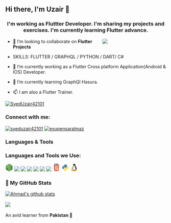 ## Hi there, I'm Uzair 👋

<h3 align="center">I'm working as Fluttter Developer. I'm sharing my projects and exercises. I'm currently learning Flutter advance.</h3></p>
<picture> <img align="right" src="https://github.com/7oSkaaa/7oSkaaa/blob/main/Images/Right_Side.gif?raw=true" width = 200px></picture>

- 👯 I’m looking to collaborate on **Flutter Projects**</p>
- SKILLS: FLUTTER / GRAPHQL / PYTHON / DART/ C#

- 🔭 I’m currently working as a Flutter Cross platform Application(Android & IOS) Developer.
- 🌱 I’m currently learning GraphQl Hasura.
- 📫 I am also a Flutter Trainer.
<p > <a href="https://github.com/ryo-ma/github-profile-trophy"><img src="https://github-profile-trophy.vercel.app/?username=SyedUzair42101" alt="SyedUzair42101" /></a> </p>

<h3 align="left">Connect with me:</h3>
<p align="left">
 <a href="https://dev.to/syeduzair42101" target="blank"><img align="center" src="https://raw.githubusercontent.com/rahuldkjain/github-profile-readme-generator/master/src/images/icons/Social/devto.svg" alt="syeduzair42101" height="30" width="40" /></a>
<!-- <a href="https://www.linkedin.com/in/ey%C3%BCp-ensar-almaz-7052a0163/" target="blank"><img align="center" src="https://raw.githubusercontent.com/rahuldkjain/github-profile-readme-generator/master/src/images/icons/Social/linked-in-alt.svg" alt="eyüp ensar almaz" height="30" width="40" /></a> -->
<a href="https://www.instagram.com/syed_uzair1113/" target="blank"><img align="center" src="https://raw.githubusercontent.com/rahuldkjain/github-profile-readme-generator/master/src/images/icons/Social/instagram.svg" alt="eyupensaralmaz" height="30" width="40" /></a>
</p>
<p align="left">
 
 ### Languages & Tools
 
 
<h3 align="left">Languages and Tools we Use:</h3>
<code><img width=24px src="https://raw.githubusercontent.com/github/explore/80688e429a7d4ef2fca1e82350fe8e3517d3494d/topics/nodejs/nodejs.png"></code>
<code><img width=24px src="https://raw.githubusercontent.com/github/explore/e65ef46ef3e7bc457c93622f6a89fe8d3fd131d5/topics/graphql/graphql.pn"></code>
<code><img width=24px src="https://www.vectorlogo.zone/logos/flutterio/flutterio-icon.svg"></code>
<code><img width=24px src="https://www.vectorlogo.zone/logos/dartlang/dartlang-icon.sv"></code>
<code><img width=24px src="https://www.vectorlogo.zone/logos/firebase/firebase-icon.svg"></code>
<code><img width=24px src="https://www.vectorlogo.zone/logos/git-scm/git-scm-icon.svg"></code>
<code><img width=24px src="https://www.vectorlogo.zone/logos/getpostman/getpostman-icon.svg"></code>
<code><img width=24px src="https://raw.githubusercontent.com/devicons/devicon/master/icons/html5/html5-original-wordmark.svg"></code>
<code><img width=24px src="https://raw.githubusercontent.com/devicons/devicon/master/icons/python/python-original.svg"></code>
<code><img width=24px src="https://raw.githubusercontent.com/devicons/devicon/master/icons/linux/linux-original.svg"></code>


### 📝 My GitHub Stats</summary>
[![Ahmad's github stats](https://github-readme-stats.vercel.app/api?username=SyedUzair42101&theme=gotham)](https://github.com/SyedUzair42101/github-readme-stats)
<br><br>
<img src = "https://github-readme-streak-stats.herokuapp.com/?user=SyedUzair42101&theme=solarized-dark&hide_border=true&date_format=M%20j%5B%2C%20Y%5D&line_height=25" width = 500>
<br>

An avid learner from <b>Pakistan<b> 💚

